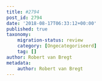 ```yaml
---
title: #2794
post_id: 2794
date: '2018-08-17T06:33:12+00:00'
published: true
taxonomy:
    migration-status: review
    category: [Ongecategoriseerd]
    tag: []
author: Robert van Bregt
metadata:
    author: Robert van Bregt
---
```

